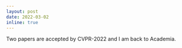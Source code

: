 ```yaml
---
layout: post
date: 2022-03-02
inline: true
---
```


Two papers are accepted by CVPR-2022 and I am back to Academia.